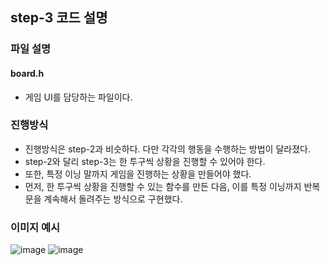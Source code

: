 ##  step-3 코드 설명

### 파일 설명
#### board.h
- 게임 UI를 담당하는 파일이다.

### 진행방식
- 진행방식은 step-2과 비슷하다. 다만 각각의 행동을 수행하는 방법이 달라졌다.
- step-2와 달리 step-3는 한 투구씩 상황을 진행할 수 있어야 한다.
- 또한, 특정 이닝 말까지 게임을 진행하는 상황을 만들어야 했다.
- 먼저, 한 투구씩 상황을 진행할 수 있는 함수를 만든 다음, 이를 특정 이닝까지 반복문을 계속해서 돌려주는 방식으로 구현했다.

### 이미지 예시
![image](https://user-images.githubusercontent.com/47213425/69952710-1bb01600-153b-11ea-991b-40c98a2438e3.png)
![image](https://user-images.githubusercontent.com/47213425/69952608-e6a3c380-153a-11ea-8ea5-798243ceac28.png)
